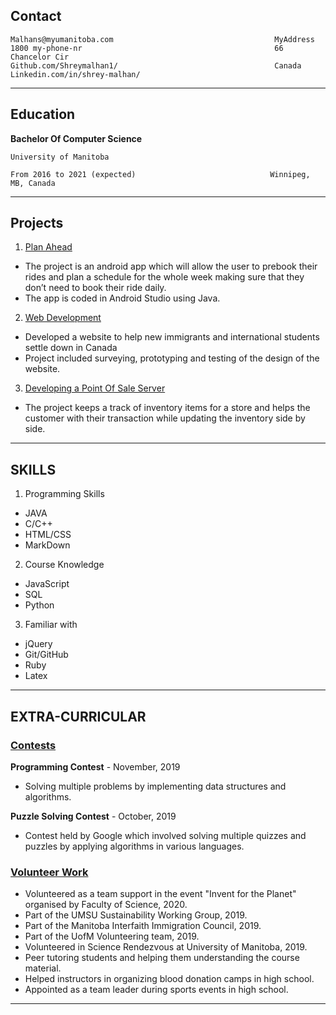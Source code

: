 ## Contact

    Malhans@myumanitoba.com                                    MyAddress     
    1800 my-phone-nr                                           66 Chancelor Cir
    Github.com/Shreymalhan1/                                   Canada
    Linkedin.com/in/shrey-malhan/   
        

----------

## Education


**Bachelor Of Computer Science**
    
    University of Manitoba
                        
    From 2016 to 2021 (expected)                              Winnipeg, MB, Canada


----------

## Projects 

1. <ins>Plan Ahead</ins>            

* The project is an android app which will allow the user to prebook their 
rides and plan a schedule for the whole week making sure that they don’t need to book their ride daily.
* The app is coded in Android Studio using Java.

2. <ins>Web Development</ins>

* Developed a website to help new immigrants and international
students settle down in Canada
* Project included surveying, prototyping and testing of the design
of the website.

3. <ins>Developing a Point Of Sale Server</ins>

* The project keeps a track of inventory items for a store and helps
the customer with their transaction while updating the inventory
side by side.

----------

## SKILLS

1. Programming Skills
  * JAVA
  * C/C++
  * HTML/CSS
  * MarkDown 
2. Course Knowledge
  * JavaScript
  * SQL
  * Python
3. Familiar with
 * jQuery
 * Git/GitHub
 * Ruby
 * Latex

----------


## EXTRA-CURRICULAR
### <ins>**Contests**</ins>

**Programming Contest** - November, 2019
* Solving multiple problems by implementing data structures and algorithms.

**Puzzle Solving Contest** - October, 2019

* Contest held by Google which involved
solving multiple quizzes and puzzles by
applying algorithms in various languages.



### <ins>**Volunteer Work**</ins>

* Volunteered as a team support in the event "Invent for the Planet" organised
by Faculty of Science, 2020.
* Part of the UMSU Sustainability Working Group, 2019.
* Part of the Manitoba Interfaith Immigration Council, 2019.
* Part of the UofM Volunteering team, 2019.
* Volunteered in Science Rendezvous at University of Manitoba, 2019.
* Peer tutoring students and helping them understanding the course material.
* Helped instructors in organizing blood donation camps in high school.
* Appointed as a team leader during sports events in high school.

----------

